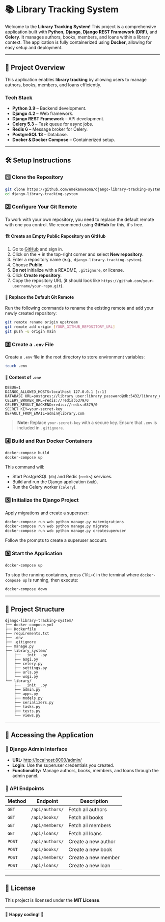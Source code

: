 # 📚 Library Tracking System

Welcome to the **Library Tracking System**! This project is a comprehensive application built with **Python**, **Django**, **Django REST Framework (DRF)**, and **Celery**. It manages authors, books, members, and loans within a library context. The application is fully containerized using **Docker**, allowing for easy setup and deployment.

---

## 📌 **Project Overview**
This application enables **library tracking** by allowing users to manage authors, books, members, and loans efficiently.

### **Tech Stack**
- **Python 3.9** – Backend development.
- **Django 4.2** – Web framework.
- **Django REST Framework** – API development.
- **Celery 5.3** – Task queue for async jobs.
- **Redis 6** – Message broker for Celery.
- **PostgreSQL 13** – Database.
- **Docker & Docker Compose** – Containerized setup.

---

## 🛠 **Setup Instructions**

### 1️⃣ **Clone the Repository**
```sh
git clone https://github.com/emekanwaoma/django-library-tracking-system
cd django-library-tracking-system
```

### 2️⃣ **Configure Your Git Remote**
To work with your own repository, you need to replace the default remote with one you control. We recommend using **GitHub** for this, it's free.

#### 🏗 **Create an Empty Public Repository on GitHub**
1. Go to [GitHub](https://github.com/) and sign in.
2. Click on the **+** in the top-right corner and select **New repository**.
3. Enter a repository name (e.g., `django-library-tracking-system`).
4. Choose **Public**.
5. **Do not** initialize with a README, `.gitignore`, or license.
6. Click **Create repository**.
7. Copy the repository URL (it should look like `https://github.com/your-username/your-repo.git`).

#### 🔧 **Replace the Default Git Remote**
Run the following commands to rename the existing remote and add your newly created repository:

```sh
git remote rename origin upstream
git remote add origin [YOUR_GITHUB_REPOSITORY_URL]
git push -u origin main
```

### 3️⃣ **Create a `.env` File**
Create a `.env` file in the root directory to store environment variables:
```sh
touch .env
```

#### 📌 **Content of `.env`**
```env
DEBUG=1
DJANGO_ALLOWED_HOSTS=localhost 127.0.0.1 [::1]
DATABASE_URL=postgres://library_user:library_password@db:5432/library_db
CELERY_BROKER_URL=redis://redis:6379/0
CELERY_RESULT_BACKEND=redis://redis:6379/0
SECRET_KEY=your-secret-key
DEFAULT_FROM_EMAIL=admin@library.com
```
> **Note:** Replace `your-secret-key` with a secure key. Ensure that `.env` is included in `.gitignore`.

### 4️⃣ **Build and Run Docker Containers**
```sh
docker-compose build
docker-compose up
```
This command will:
- Start PostgreSQL (`db`) and Redis (`redis`) services.
- Build and run the Django application (`web`).
- Run the Celery worker (`celery`).

### 5️⃣ **Initialize the Django Project**
Apply migrations and create a superuser:
```sh
docker-compose run web python manage.py makemigrations
docker-compose run web python manage.py migrate
docker-compose run web python manage.py createsuperuser
```
Follow the prompts to create a superuser account.

### 6️⃣ **Start the Application**
```sh
docker-compose up
```
To stop the running containers, press `CTRL+C` in the terminal where `docker-compose up` is running, then execute:
```sh
docker-compose down
```

---

## 📂 **Project Structure**
```plaintext
django-library-tracking-system/
├── docker-compose.yml
├── Dockerfile
├── requirements.txt
├── .env
├── .gitignore
├── manage.py
├── library_system/
│   ├── __init__.py
│   ├── asgi.py
│   ├── celery.py
│   ├── settings.py
│   ├── urls.py
│   └── wsgi.py
└── library/
    ├── __init__.py
    ├── admin.py
    ├── apps.py
    ├── models.py
    ├── serializers.py
    ├── tasks.py
    ├── tests.py
    └── views.py
```

---

## 📌 **Accessing the Application**

### 🔑 **Django Admin Interface**
- **URL:** [http://localhost:8000/admin/](http://localhost:8000/admin/)
- **Login:** Use the superuser credentials you created.
- **Functionality:** Manage authors, books, members, and loans through the admin panel.

### 📌 **API Endpoints**
| Method | Endpoint          | Description |
|--------|------------------|-------------|
| `GET`  | `/api/authors/`  | Fetch all authors |
| `GET`  | `/api/books/`    | Fetch all books |
| `GET`  | `/api/members/`  | Fetch all members |
| `GET`  | `/api/loans/`    | Fetch all loans |
| `POST` | `/api/authors/`  | Create a new author |
| `POST` | `/api/books/`    | Create a new book |
| `POST` | `/api/members/`  | Create a new member |
| `POST` | `/api/loans/`    | Create a new loan |

---

## 🎯 **License**
This project is licensed under the **MIT License**.

---

🚀 **Happy coding!** 🎉